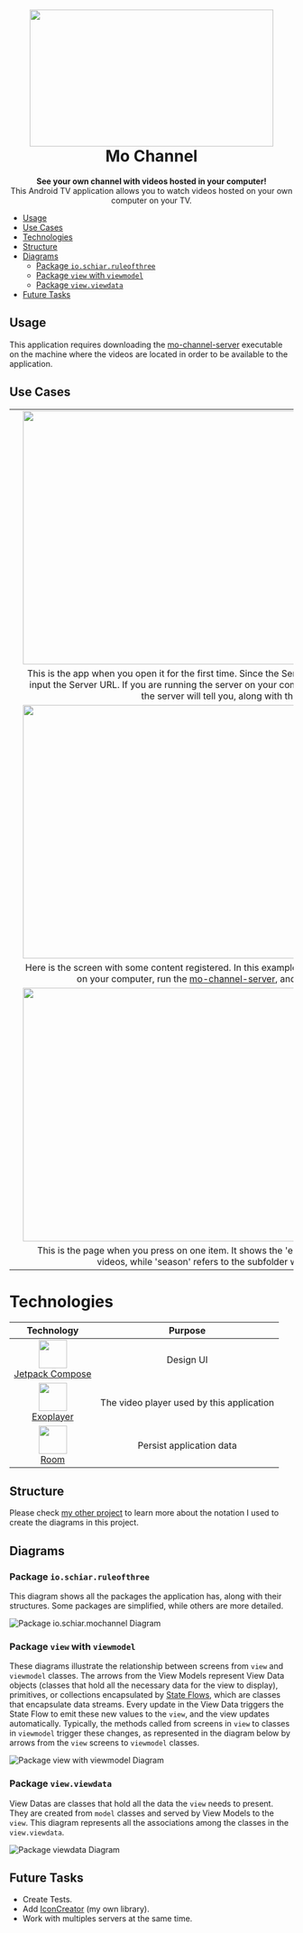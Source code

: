 <h1 align="center">
  <img src="readme-res/banner.png" width="432" height="243"><br>
  Mo Channel
</h1>

<p align="center">
  <strong>See your own channel with videos hosted in your computer!</strong><br>
  This Android TV application allows you to watch videos hosted on your own computer on your TV.
</p>

- [Usage](#usage)
- [Use Cases](#use-cases)
- [Technologies](#technologies)
- [Structure](#structure)
- [Diagrams](#diagrams)
  - [Package `io.schiar.ruleofthree`](#package-ioschiarruleofthree)
  - [Package `view` with `viewmodel`](#package-view-with-viewmodel)
  - [Package `view.viewdata`](#package-viewviewdata)
- [Future Tasks](#future-tasks)

## Usage
  This application requires downloading the [mo-channel-server](https://github.com/giovanischiar/mo-channel-server) executable on the machine where the videos are located in order to be available to the application.

## Use Cases
|||
|:-:|:-:|
||<img src="readme-res/screenshots/editting-server-url.gif" width="800" height="450">|
||This is the app when you open it for the first time. Since the Server URL is empty, it opens the settings to input the Server URL. If you are running the server on your computer, you'll need to input the IP number the server will tell you, along with the port number.|
||<img src="readme-res/screenshots/initial-screel-with-content.png" width="800" height="450">|
||Here is the screen with some content registered. In this example, you can store concerts you've recorded on your computer, run the [mo-channel-server](https://github.com/giovanischiar/mo-channel-server), and input the URL in the settings.|
||<img src="readme-res/screenshots/tv-show-screen.png" width="800" height="450">|
||This is the page when you press on one item. It shows the 'episodes' per 'season'. Episodes are the videos, while 'season' refers to the subfolder where you put the videos.|

# Technologies
|Technology|Purpose|
|:-:|:-:|
|<img src="https://3.bp.blogspot.com/-VVp3WvJvl84/X0Vu6EjYqDI/AAAAAAAAPjU/ZOMKiUlgfg8ok8DY8Hc-ocOvGdB0z86AgCLcBGAsYHQ/s1600/jetpack%2Bcompose%2Bicon_RGB.png" width="50" height="50"><br>[Jetpack Compose](https://developer.android.com/jetpack/compose)|Design UI|
|<img src="https://avatars.githubusercontent.com/u/1342004?s=48&v=4" width="50" height="50"><br>[Exoplayer](https://github.com/google/ExoPlayer)|The video player used by this application|
|<img src="https://4.bp.blogspot.com/-NnAkV5vpYuw/XNMYF4RtLvI/AAAAAAAAI70/kdgLm3cnTO4FB4rUC0v9smscN3zHJPlLgCLcBGAs/s1600/Jetpack_logo%2B%25282%2529.png" width="50" height="50"><br>[Room](https://developer.android.com/jetpack/androidx/releases/room)|Persist application data|

## Structure
  Please check [my other project](https://github.com/giovanischiar/fridgnet?tab=readme-ov-file#structure) to learn more about the notation I used to create the diagrams in this project.

## Diagrams

### Package `io.schiar.ruleofthree`
  This diagram shows all the packages the application has, along with their structures. Some packages are simplified, while others are more detailed.

  <picture>
    <source media="(prefers-color-scheme: dark)" srcset="./readme-res/diagrams/dark/io-schiar-mochannel-structure-diagram.dark.svg">
    <img alt="Package io.schiar.mochannel Diagram" src="./readme-res/diagrams/io-schiar-mochannel-structure-diagram.light.svg">
  </picture>

### Package `view` with `viewmodel`
  These diagrams illustrate the relationship between screens from `view` and `viewmodel` classes. The arrows from the View Models represent View Data objects (classes that hold all the necessary data for the view to display), primitives, or collections encapsulated by [State Flows](https://kotlinlang.org/api/kotlinx.coroutines/kotlinx-coroutines-core/kotlinx.coroutines.flow/-state-flow/), which are classes that encapsulate data streams. Every update in the View Data triggers the State Flow to emit these new values to the `view`, and the view updates automatically. Typically, the methods called from screens in `view` to classes in `viewmodel` trigger these changes, as represented in the diagram below by arrows from the `view` screens to `viewmodel` classes.

  <picture>
    <source media="(prefers-color-scheme: dark)" srcset="./readme-res/diagrams/dark/view-viewmodel-diagram.dark.svg">
    <img alt="Package view with viewmodel Diagram" src="./readme-res/diagrams/view-viewmodel-diagram.light.svg">
  </picture>

### Package `view.viewdata`
  View Datas are classes that hold all the data the `view` needs to present. They are created from `model` classes and served by View Models to the `view`. This diagram represents all the associations among the classes in the `view.viewdata`.

  <picture>
    <source media="(prefers-color-scheme: dark)" srcset="./readme-res/diagrams/dark/viewdata-diagram.dark.svg">
    <img alt="Package viewdata Diagram" src="./readme-res/diagrams/viewdata-diagram.light.svg">
  </picture>

## Future Tasks
  - Create Tests.
  - Add [IconCreator](https://github.com/giovanischiar/icon-creator) (my own library).
  - Work with multiples servers at the same time.